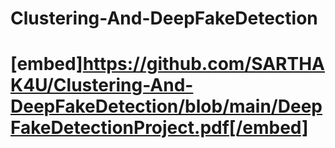 # Clustering-And-DeepFakeDetection
# [embed]https://github.com/SARTHAK4U/Clustering-And-DeepFakeDetection/blob/main/DeepFakeDetectionProject.pdf[/embed]
